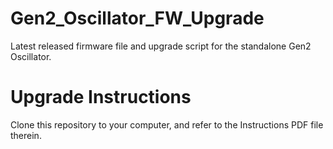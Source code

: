 # Gen2_Oscillator_FW_Upgrade
Latest released firmware file and upgrade script for the standalone Gen2 Oscillator.

# Upgrade Instructions
Clone this repository to your computer, and refer to the Instructions PDF file therein.
